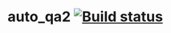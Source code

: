# auto_qa2 [![Build status](https://ci.appveyor.com/api/projects/status/9mvnw2mdbjqltooi?svg=true)](https://ci.appveyor.com/project/Lukinsg/auto-qa2)

